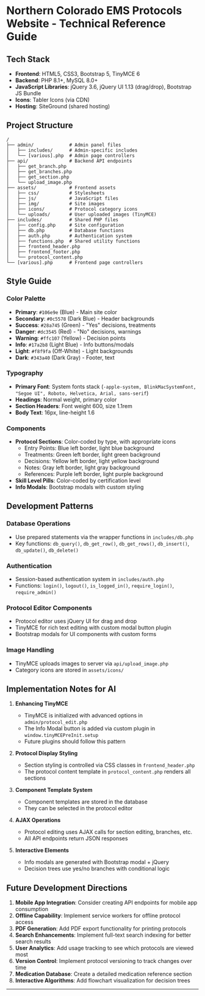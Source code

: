# Northern Colorado EMS Protocols Website - Technical Reference Guide

## Tech Stack

- **Frontend**: HTML5, CSS3, Bootstrap 5, TinyMCE 6
- **Backend**: PHP 8.1+, MySQL 8.0+
- **JavaScript Libraries**: jQuery 3.6, jQuery UI 1.13 (drag/drop), Bootstrap JS Bundle
- **Icons**: Tabler Icons (via CDN)
- **Hosting**: SiteGround (shared hosting)

## Project Structure

```
/
├── admin/             # Admin panel files
│   ├── includes/      # Admin-specific includes
│   └── [various].php  # Admin page controllers
├── api/               # Backend API endpoints
│   ├── get_branch.php
│   ├── get_branches.php
│   ├── get_section.php
│   └── upload_image.php
├── assets/            # Frontend assets
│   ├── css/           # Stylesheets
│   ├── js/            # JavaScript files
│   ├── img/           # Site images
│   ├── icons/         # Protocol category icons
│   └── uploads/       # User uploaded images (TinyMCE)
├── includes/          # Shared PHP files
│   ├── config.php     # Site configuration
│   ├── db.php         # Database functions
│   ├── auth.php       # Authentication system
│   ├── functions.php  # Shared utility functions
│   ├── frontend_header.php 
│   ├── frontend_footer.php
│   └── protocol_content.php
└── [various].php      # Frontend page controllers
```

## Style Guide

### Color Palette
- **Primary**: `#106e9e` (Blue) - Main site color
- **Secondary**: `#0c5578` (Dark Blue) - Header backgrounds
- **Success**: `#28a745` (Green) - "Yes" decisions, treatments
- **Danger**: `#dc3545` (Red) - "No" decisions, warnings
- **Warning**: `#ffc107` (Yellow) - Decision points
- **Info**: `#17a2b8` (Light Blue) - Info buttons/modals
- **Light**: `#f8f9fa` (Off-White) - Light backgrounds
- **Dark**: `#343a40` (Dark Gray) - Footer, text

### Typography
- **Primary Font**: System fonts stack (`-apple-system, BlinkMacSystemFont, "Segoe UI", Roboto, Helvetica, Arial, sans-serif`)
- **Headings**: Normal weight, primary color
- **Section Headers**: Font weight 600, size 1.1rem
- **Body Text**: 16px, line-height 1.6

### Components
- **Protocol Sections**: Color-coded by type, with appropriate icons
  - Entry Points: Blue left border, light blue background
  - Treatments: Green left border, light green background
  - Decisions: Yellow left border, light yellow background
  - Notes: Gray left border, light gray background
  - References: Purple left border, light purple background
- **Skill Level Pills**: Color-coded by certification level
- **Info Modals**: Bootstrap modals with custom styling

## Development Patterns

### Database Operations
- Use prepared statements via the wrapper functions in `includes/db.php`
- Key functions: `db_query()`, `db_get_row()`, `db_get_rows()`, `db_insert()`, `db_update()`, `db_delete()`

### Authentication
- Session-based authentication system in `includes/auth.php`
- Functions: `login()`, `logout()`, `is_logged_in()`, `require_login()`, `require_admin()`

### Protocol Editor Components
- Protocol editor uses jQuery UI for drag and drop
- TinyMCE for rich text editing with custom modal button plugin
- Bootstrap modals for UI components with custom forms

### Image Handling
- TinyMCE uploads images to server via `api/upload_image.php`
- Category icons are stored in `assets/icons/`

## Implementation Notes for AI

1. **Enhancing TinyMCE**
   - TinyMCE is initialized with advanced options in `admin/protocol_edit.php`
   - The Info Modal button is added via custom plugin in `window.tinyMCEPreInit.setup`
   - Future plugins should follow this pattern

2. **Protocol Display Styling**
   - Section styling is controlled via CSS classes in `frontend_header.php`
   - The protocol content template in `protocol_content.php` renders all sections

3. **Component Template System**
   - Component templates are stored in the database
   - They can be selected in the protocol editor

4. **AJAX Operations**
   - Protocol editing uses AJAX calls for section editing, branches, etc.
   - All API endpoints return JSON responses

5. **Interactive Elements**
   - Info modals are generated with Bootstrap modal + jQuery
   - Decision trees use yes/no branches with conditional logic

## Future Development Directions

1. **Mobile App Integration**: Consider creating API endpoints for mobile app consumption
2. **Offline Capability**: Implement service workers for offline protocol access
3. **PDF Generation**: Add PDF export functionality for printing protocols
4. **Search Enhancements**: Implement full-text search indexing for better search results
5. **User Analytics**: Add usage tracking to see which protocols are viewed most
6. **Version Control**: Implement protocol versioning to track changes over time
7. **Medication Database**: Create a detailed medication reference section
8. **Interactive Algorithms**: Add flowchart visualization for decision trees

---
